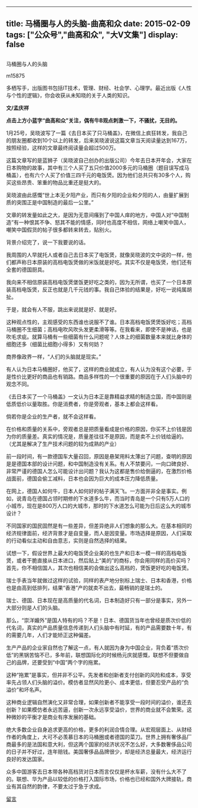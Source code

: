 
---
title:   马桶圈与人的头脑-曲高和众
date: 2015-02-09
tags: ["公众号","曲高和众", "大V文集"]
display: false
---


## 



马桶圈与人的头脑




m15875




多栖写手，出版图书包括IT技术，管理、财经、社会学、心理学。最近出版《人性与个性的逻辑》，你会收获从未知晓的关于人类的知识。


**文/孟庆祥**

**点击上方小蓝字“曲高和众”关注，偶有牛B观点刺激一下，不骚扰，无目的。**



1月25号，吴晓波写了一篇《去日本买了只马桶盖》，在微信上疯狂转发，我自己的朋友圈都收到10个以上的转发，后来吴晓波说这篇文章当天阅读量达到167万，按照经验，这样的文章最终阅读量会超过500万。



这篇文章写的是蓝狮子（吴晓波自己创办的出版公司）今年去日本开年会，大家在日本购物的故事，其中有三个人买了五只价值2000多元的马桶圈（题目误写成马桶盖），也有六个人买了价值三四千元的电饭煲。因为他们总共只有30多个人，购买这些昂贵、笨重的物品比重还是挺大的。



吴晓波由此感慨“世上本无夕阳产业，而只有夕阳的企业和夕阳的人，由量扩展到质的突围正是中国制造的最后一公里。”



文章的转发量如此之大，是因为无意间瘙到了中国人痒的地方，中国人对“中国制造”有一种恨其不争、怒其不能的情感，同时也高度不相信，网络上嘲笑中国人，嘲笑中国假货的帖子很多都转来转去，贴别火。



背景介绍完了，说一下我要说的话。



我周围的人早就托人或者自己去日本买了电饭煲，就像吴晓波的文中说的一样，他们都声称日本原装的高档电饭煲做的米饭就是好吃。其实不仅是电饭煲，他们还有全套的德国厨具。



我向来不相信原装高档电饭煲堡饭更好吃之类的，因为无所谓，也买了一个日本原装高档电饭煲，反正也就是几千元钱的事。我自己体验的结果是，好吃一说纯属胡扯。



于是，就会有人不服，跳出来说就是好、就是好。



这种观点性的，主观感受的东西谁也说服不了谁。日本高档电饭煲煲饭好吃；高档马桶圈不生细菌；高档电吹风吹头发更柔滑等等。在我看来，即使不是神话，也是吹毛求疵。就算马桶有一些细菌有什么问题呢？人体上的细菌数量本来就比身体的细胞还多（细菌比细胞小得多）又有何妨？



商界像政界一样，“人们的头脑就是现实。”



有人认为日本马桶圈好，他买了，这样的商业就成立，有人认为没有这个必要，于是性价比更好的商品也有销路。商品多样性的一个很重要的原因在于人们头脑中的观念不同。



《去日本买了一个马桶盖》一文认为日本正是靠精益求精的制造立国，而中国则是低质低价以量取胜。你是消费者，你是旁观者，基本上都会这样看。



倘若你是企业的生产者，就不会这样看。



在价格和质量的关系中，旁观者总是把质量看成是价格的原因，你买不上价钱是因为你的质量差。真实的情况是，质量差往往不是原因，而是卖不上价钱给逼的。（尤其是解决了生产技术问题的较为成熟的产业）



前一段时间，有一款德国车大量召回，原因是悬架用料太薄出了问题，查明的原因是是德国本部的设计问题，和中国制造没有关系。有人不禁要问，一向口碑良好、非常严谨的德国人怎么可能设计出问题？我认为这都是售价给倒逼的，在激烈价格战面前，德国会偷工减料，日本也会因为巨大的成本压力降低质量。



在网上，德国人如何牛，日本人如何好的帖子满天飞。一方面并非全是事实。例如，说青岛在德国占领时期修的下水道多么牛，而当时青岛是一个只有5万人口的小城市，现在是800万人口的大城市，那时的下水道怎么可能为日后这么大的城市设计？



不同国家的国民固然是有一些差异，但差异绝非人们想象的那么大。在基本相同的经济规律面前，经济背景才是自变量，而人是因变量。市场选择是原因，人们采取的行动看似主动和自由意志，实则是自然选择的结果。



试想一下，假设世界上最大的电饭煲企业美的也生产和日本一模一样的高档电饭煲，或者干脆直接从日本进口，然后贴上“美的”的商标，你会用同样的高价买吗？首先，你不相信国人，其次也相信美的会做出这么高档的，煲饭更好吃的电饭煲。



瑞士手表当年就做过这样的试验，同样的表产地分别标上瑞士、日本和香港，价格也是由高到低排列，结果“香港”产的就卖不出去，最畅销的是瑞士的。



瑞士、德国、日本现在是高质量的代名词，日本制造好只有一部分是事实，另外一大部分则是人们的头脑。



那么，“崇洋媚外”是国人特有的吗？不是！日本、德国货当年也曾经是质次价低的代名词，真实的产品质量信息传递到人们头脑中有时延，有的产品需要数十年，有的需要几年，人们才能矫正这种偏差。



生产产品的企业家自然也了解这一点，有人就因为身为中国企业，背负着“质次价低”的黑锅苦恼不已，多年前，联想国际化的时候杨元庆就感慨，联想不但要做自己的品牌，还要受到“中国”两个字的拖累。



这种“拖累”是事实，但并非不公平。先发者和创新者支付创新的风险和成本，享受率先占领人们头脑的溢价。模仿者显然风险更小、成本更低，但要忍受产品的“负溢价”和坏名声。



这种商业逻辑自然演化又非常合理，如果创新者不能享受一段时间的溢价，谁还去创新？如果模仿者永远苦逼，创新一次永远享受溢价，世界的商业就不会繁荣。这种微妙的平衡才是商业有序发展的基础。



绝大多数企业自身追求更高的价格，更多的利润合情合理。从宏观层面上、从财经作者的角度上，大可不必羡慕日本的马桶圈或者德国的菜刀。世界上拥有奢侈品厂商最多的是法国和意大利，但这两个国家的经济状况不怎么好，大多数奢侈品公司的日子并不好过，连年赔钱。美国奢侈品品牌很少，却是经济总量最大，经济运行良好的发达国家。



众多中国游客去日本带各种高档货对日本而言仅仅是杯水车薪，没有什么大不了的。联想、华为产品以较低的价格打入国际市场，价格也已经和国外大牌接轨，商业有其自然的韵律，不要太过于急于求成。













[留言](javascript:;)


